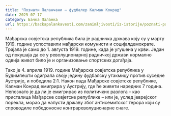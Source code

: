 ```yaml
---
title: "Познати Паланчани – фудбалер Калман Конрад"
date: 2025-07-17
category: Бачка Паланка
url: https://backapalankavesti.com/zanimljivosti/iz-istorije/poznati-palancani-fudbaler-kalman-konrad2/
---
```


Мађарска совјетска република била је радничка држава коју су у марту 1919. године успоставили мађарски комунисти и социјалдемократе. Трајала је само до 1. августа 1919. године, када је угушена у крви. Један од покушаја да се у револуционарној радничкој држави нормално одвија живот било је и организовање спортских догађаја.

Тако је 4. априла 1919. године Мађарска совјетска република у Будимпешти одиграла своју једину фудбалску утакмицу против суседне Аустрије, и победила 2:1. Након пада Мађарске совјетске републике, Калман Конрад емигрира у Аустрију, где ће живети наредних 7 година. Непознато је да ли је емигрирао из политичких разлога – као присталица Мађарске совјетске републике – или је, услед јеврејског порекла, морао да напусти државу због антисемитског терора који су спроводиле победоносне контрареволуционарне снаге.
